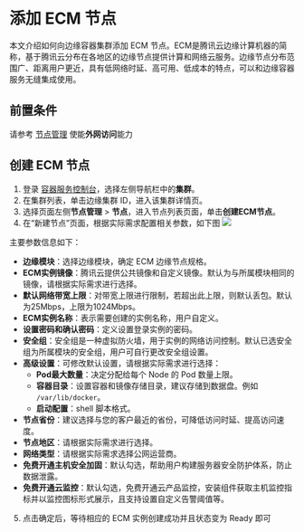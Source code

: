 # 添加 ECM 节点

本文介绍如何向边缘容器集群添加 ECM 节点。ECM是腾讯云边缘计算机器的简称，基于腾讯云分布在各地区的边缘节点提供计算和网络云服务。边缘节点分布范围广、距离用户更近，具有低网络时延、高可用、低成本的特点，可以和边缘容器服务无缝集成使用。

## 前置条件
请参考 [节点管理](./%E8%8A%82%E7%82%B9%E7%AE%A1%E7%90%86.md) 使能**外网访问**能力

## 创建 ECM 节点
1. 登录 [容器服务控制台](https://console.cloud.tencent.com/tke2)，选择左侧导航栏中的**集群**。
2. 在集群列表，单击边缘集群 ID，进入该集群详情页。
3. 选择页面左侧**节点管理** > **节点**，进入节点列表页面，单击**创建ECM节点**。
4. 在“新建节点”页面，根据实际需求配置相关参数，如下图
![](https://qcloudimg.tencent-cloud.cn/raw/3a53def3fa1464a37b81e3c12bfb1031.jpg)

主要参数信息如下：
  - **边缘模块**：选择边缘模块，确定 ECM 边缘节点规格。
  - **ECM实例镜像**：腾讯云提供公共镜像和自定义镜像。默认为与所属模块相同的镜像，请根据实际需求进行选择。
  - **默认网络带宽上限**：对带宽上限进行限制，若超出此上限，则默认丢包。默认为25Mbps，上限为1024Mbps。
  - **ECM实例名称**：表示需要创建的实例名称，用户自定义。
  - **设置密码和确认密码**：定义设置登录实例的密码。
  - **安全组**：安全组是一种虚拟防火墙，用于实例的网络访问控制。默认已选安全组为所属模块的安全组，用户可自行更改安全组设置。
  - **高级设置**：可修改默认设置，请根据实际需求进行选择：
    - **Pod最大数量**：决定分配给每个 Node 的 Pod 数量上限。
    - **容器目录**：设置容器和镜像存储目录，建议存储到数据盘。例如 `/var/lib/docker`。
    - **启动配置**：shell 脚本格式。
  - **节点省份**：建议选择与您的客户最近的省份，可降低访问时延、提高访问速度。
  - **节点地区**：请根据实际需求进行选择。
  - **网络类型**：请根据实际需求选择公网运营商。
  - **免费开通主机安全加固**：默认勾选，帮助用户构建服务器安全防护体系，防止数据泄露。
  - **免费开通云监控**：默认勾选，免费开通云产品监控，安装组件获取主机监控指标并以监控图标形式展示，且支持设置自定义告警阈值等。

5. 点击确定后，等待相应的 ECM 实例创建成功并且状态变为 Ready 即可

